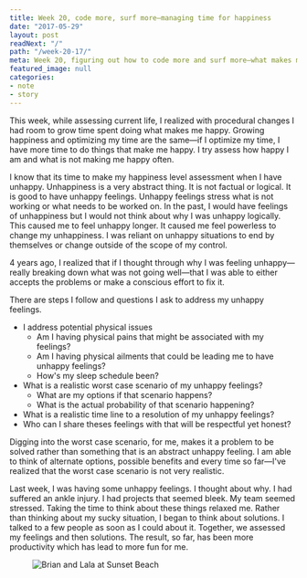```yaml
---
title: Week 20, code more, surf more—managing time for happiness
date: "2017-05-29"
layout: post
readNext: "/"
path: "/week-20-17/"
meta: Week 20, figuring out how to code more and surf more—what makes me happy
featured_image: null
categories:
- note
- story
---
```


This week, while assessing current life, I realized with procedural changes I had room to grow time spent doing what makes me happy. Growing happiness and optimizing my time are the same—if I optimize my time, I have more time to do things that make me happy. I try assess how happy I am and what is not making me happy often. 

I know that its time to make my happiness level assessment when I have unhappy. Unhappiness is a very abstract thing. It is not factual or logical. It is good to have unhappy feelings. Unhappy feelings stress what is not working or what needs to be worked on. In the past, I would have feelings of unhappiness but I would not think about why I was unhappy logically. This caused me to feel unhappy longer. It caused me feel powerless to change my unhappiness. I was reliant on unhappy situations to end by themselves or change outside of the scope of my control.

4 years ago, I realized that if I thought through why I was feeling unhappy—really breaking down what was not going well—that I was able to either accepts the problems or make a conscious effort to fix it.

There are steps I follow and questions I ask to address my unhappy feelings. 

-  I address potential physical issues
   -  Am I having physical pains that might be associated with my feelings?
   -  Am I having physical ailments that could be leading me to have unhappy feelings?
   -  How's my sleep schedule been?
-  What is a realistic worst case scenario of my unhappy feelings? 
   -  What are my options if that scenario happens?
   -  What is the actual probability of that scenario happening?
-  What is a realistic time line to a resolution of my unhappy feelings?
-  Who can I share theses feelings with that will be respectful yet honest?

Digging into the worst case scenario, for me, makes it a problem to be solved rather than something that is an abstract unhappy feeling. I am able to think of alternate options, possible benefits and every time so far—I've realized that the worst case scenario is not very realistic. 

Last week, I was having some unhappy feelings. I thought about why. I had suffered an ankle injury. I had projects that seemed bleek. My team seemed stressed. Taking the time to think about these things relaxed me. Rather than thinking about my sucky situation, I began to think about solutions. I talked to a few people as soon as I could about it. Together, we assessed my feelings and then solutions. The result, so far, has been more productivity which has lead to more fun for me. 

<figure>
  <img src="https://yowainwright.imgix.net/wk-20/beach.jpg?w=800&h=800&crop=focalpoint&auto=format" alt="Brian and Lala at Sunset Beach" />
</figure>
